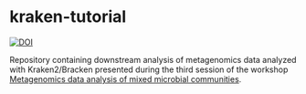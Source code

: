 # kraken-tutorial

[![DOI](https://zenodo.org/badge/DOI/10.5281/zenodo.12581961.svg)](https://doi.org/10.5281/zenodo.12581961)

Repository containing downstream analysis of metagenomics data analyzed with Kraken2/Bracken presented during the third session of the workshop [Metagenomics data analysis of mixed microbial communities](http://bioinf.ibun.unal.edu.co/cursos/Metagenomics2024/).
